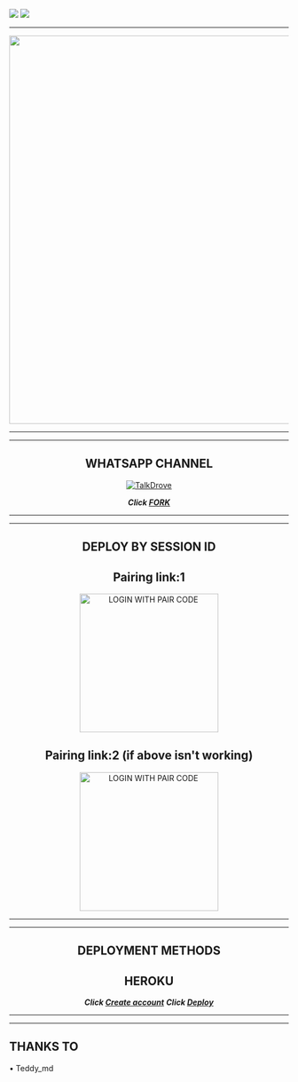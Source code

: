 
<a><img src='https://i.imgur.com/LyHic3i.gif'/></a>
<a><img src='https://i.imgur.com/LyHic3i.gif'/></a>
<div align="center">
</p

<hr>

<hr>

<p align="center">
<a href="https://github.com/HyHamza">
    <img src="https://raw.githubusercontent.com/HyHamza/HyHamza/main/Images/XByte-logo.png"  width="700px">
</a>
<hr>

<hr>






## WHATSAPP CHANNEL

[![TalkDrove](https://telegra.ph/file/99460844d012cad1b7ee4.jpg)](https://whatsapp.com/channel/0029VaNRcHSJP2199iMQ4W0l)
 

</details>

***Click [FORK](https://github.com/HyHamza/X-BYTE/fork)***


<hr>

<hr>


## DEPLOY BY SESSION ID



##  Pairing link:1
<a href="https://byte-session.vercel.app/"><img src="https://img.shields.io/badge/LOGIN%20WITH-PAIR%20CODE-red" alt="LOGIN WITH PAIR CODE" width="250"></a>

## Pairing link:2 (if above isn't working)

<a href="https://byte-session-2.vercel.app/"><img src="https://img.shields.io/badge/LOGIN%20WITH-PAIR%20CODE2-red" alt="LOGIN WITH PAIR CODE" width="250"></a>

<hr>

<hr>

## DEPLOYMENT METHODS



## HEROKU
***Click [Create account](https://signup.heroku.com/login)***
***Click [Deploy](https://dashboard.heroku.com/new?template=https://github.com/HyHamza/X-BYTE)***

<hr>

<hr>

</div>

</div>

## THANKS TO

• Teddy_md

